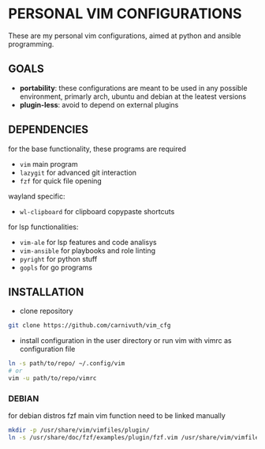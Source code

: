 # PERSONAL VIM CONFIGURATIONS 

These are my personal vim configurations, aimed at python and ansible programming.

## GOALS

- **portability**: these configurations are meant to be used in any possible environment, primarly arch, ubuntu and debian at the leatest versions
- **plugin-less**: avoid to depend on external plugins 

## DEPENDENCIES

for the base functionality, these programs are required

- `vim` main program
- `lazygit` for advanced git interaction
- `fzf` for quick file opening

wayland specific:

- `wl-clipboard` for clipboard copypaste shortcuts

for lsp functionalities:

- `vim-ale` for lsp features and code analisys
- `vim-ansible` for playbooks and role linting
- `pyright` for python stuff
- `gopls` for go programs


## INSTALLATION

- clone repository

```bash
git clone https://github.com/carnivuth/vim_cfg
```

- install configuration in the user directory or run vim with vimrc as configuration file

```bash
ln -s path/to/repo/ ~/.config/vim
# or 
vim -u path/to/repo/vimrc
```

### DEBIAN

for debian distros fzf main vim function need to be linked manually

```bash
mkdir -p /usr/share/vim/vimfiles/plugin/
ln -s /usr/share/doc/fzf/examples/plugin/fzf.vim /usr/share/vim/vimfiles/plugin/
```
